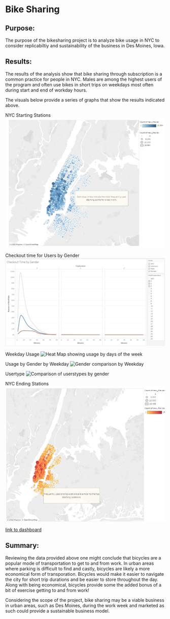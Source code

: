 # Bike Sharing 

## Purpose:
The purpose of the bikesharing project is to analyze bike usage in NYC to consider replicabiltiy and sustainability of the business in Des Moines, Iowa.

##  Results:
The results of the analysis show that bike sharing through subscription is a common practice for people in NYC. Males are among the highest users of the program and often use bikes in short trips on weekdays most often during start and end of workday hours. 


The visuals below provide a series of graphs that show the results indicated above. 

NYC Starting Stations
![Bikeshare Starting Point](https://github.com/KathleenYager/BikeSharing_Challenge_New/blob/main/resources/StartingStation.png)

Checkout time for Users by Gender
![Comparison by of bikeshare by gender](https://github.com/KathleenYager/BikeSharing_Challenge_New/blob/main/resources/Checkout_time_by_Gender.png)

Weekday Usage
![Heat Map showing usage by days of the week]("C:\Users\kathl\OneDrive\Desktop\Bootcamp_Classwork\Projects\Module_14_Tableau\resources\Trips_by_Weekday.png")

Usage by Gender by Weekday
![Gender comparison by Weekday]("C:\Users\kathl\OneDrive\Desktop\Bootcamp_Classwork\Projects\Module_14_Tableau\resources\Trips_by_Gender.png")

Usertype
![Comparison of userstypes by gender]("C:\Users\kathl\OneDrive\Desktop\Bootcamp_Classwork\Projects\Module_14_Tableau\resources\Usertype_by_Gender.png")

NYC Ending Stations
![Bikeshare Ending Points](https://github.com/KathleenYager/BikeSharing_Challenge_New/blob/main/resources/EndingStations.png)



[link to dashboard](https://public.tableau.com/app/profile/kathleen.yager/viz/NYCBikesharingReview/NYCCitiBikesharingReview?publish=yes)

## Summary: 
Reviewing the data provided above one might conclude that bicycles are a popular mode of transportation to get to and from work. In urban areas where parking is difficult to find and castly, bicycles are likely a more economical form of transporation. Bicycles would make it easier to navigate the city for short trip durations and be easier to store throughout the day. Along with being economical, bicycles provide some the added bonus of a bit of exercise getting to and from work! 

Considering the scope of the project, bike sharing may be a viable business in urban areas, such as Des Moines, during the work week and marketed as such could provide a sustainable business model. 

 
